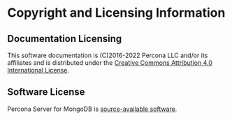# Copyright and Licensing Information

## Documentation Licensing

This software documentation is (C)2016-2022 Percona LLC and/or its affiliates
and is distributed under the [Creative Commons Attribution 4.0 International License](https://creativecommons.org/licenses/by/4.0/).

## Software License

Percona Server for MongoDB is [source-available software](https://en.wikipedia.org/wiki/Source-available_software).
